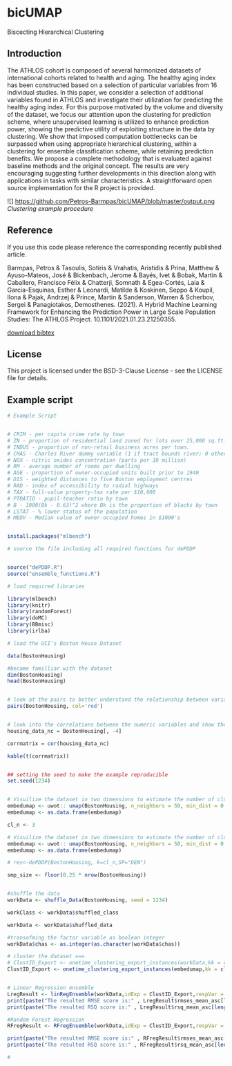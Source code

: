 # bicUMAP
Biscecting Hierarchical Clustering 

## Introduction

The ATHLOS cohort is composed of several harmonized datasets of international cohorts related to health and aging. 
The healthy aging index has been constructed based on a selection of particular variables from 16 individual studies. 
In this paper, we consider a selection of additional variables found in ATHLOS and investigate their utilization for 
predicting the healthy aging index. For this purpose motivated by the volume and diversity of the dataset, we focus 
our attention upon the clustering for prediction scheme, where unsupervised learning is utilized to enhance prediction 
power, showing the predictive utility of exploiting structure in the data by clustering. We show that imposed computation 
bottlenecks can be surpassed when using appropriate hierarchical clustering, within a clustering for ensemble classification 
scheme, while retaining prediction benefits. We propose a complete methodology that is evaluated against baseline methods 
and the original concept. The results are very encouraging suggesting further developments in this direction along with 
applications in tasks with similar characteristics. A straightforward open source implementation for the R project is provided.

![] https://github.com/Petros-Barmpas/bicUMAP/blob/master/output.png
*Clustering example procedure*

## Reference
If you use this code please reference the corresponding recently published article. 

Barmpas, Petros & Tasoulis, Sotiris & Vrahatis, Aristidis & Prina, Matthew & Ayuso-Mateos, José & Bickenbach, Jerome & Bayés, Ivet & Bobak, Martin & Caballero, Francisco Félix & Chatterji,
 Somnath & Egea-Cortés, Laia & Garcia-Esquinas, Esther & Leonardi, Matilde & Koskinen, Seppo & Koupil, Ilona & Pajak, Andrzej & Prince, Martin & Sanderson, Warren & Scherbov, Sergei & Panagiotakos, 
Demosthenes. (2021). A Hybrid Machine Learning Framework for Enhancing the Prediction Power in Large Scale Population Studies: The ATHLOS Project. 10.1101/2021.01.23.21250355. 

[download bibtex](https://github.com/Petros-Barmpas/bicUMAP/blob/master/bibtex.txt)

## License
This project is licensed under the BSD-3-Clause License - see the LICENSE file for details.

## Example script
```r
# Example Script


# CRIM - per capita crime rate by town
# ZN - proportion of residential land zoned for lots over 25,000 sq.ft.
# INDUS - proportion of non-retail business acres per town.
# CHAS - Charles River dummy variable (1 if tract bounds river; 0 otherwise)
# NOX - nitric oxides concentration (parts per 10 million)
# RM - average number of rooms per dwelling
# AGE - proportion of owner-occupied units built prior to 1940
# DIS - weighted distances to five Boston employment centres
# RAD - index of accessibility to radial highways
# TAX - full-value property-tax rate per $10,000
# PTRATIO - pupil-teacher ratio by town
# B - 1000(Bk - 0.63)^2 where Bk is the proportion of blacks by town
# LSTAT - % lower status of the population
# MEDV - Median value of owner-occupied homes in $1000's


install.packages("mlbench")

# source the file including all required functions for dePDDP


source("dePDDP.R")
source("ensemble_functions.R")

# load required libraries

library(mlbench)
library(knitr)
library(randomForest)
library(doMC)
library(BBmisc)
library(irlba)

# load the UCI’s Boston House Dataset

data(BostonHousing)

#became familliar with the dataset
dim(BostonHousing)
head(BostonHousing)


# look at the pairs to better understand the relationship between variables
pairs(BostonHousing, col='red')


# look into the correlations between the numeric variables and show them
housing_data_nc = BostonHousing[, -4]

corrmatrix = cor(housing_data_nc)

kable(t(corrmatrix))


## setting the seed to make the example reproducible
set.seed(1234)


# Visuilize the dataset in two dimensions to estimate the number of clusters in this case
embedumap <- uwot:: umap(BostonHousing, n_neighbors = 50, min_dist = 0.3, n_components = 2)
embedumap <- as.data.frame(embedumap)

cl_n <- 3

# Visuilize the dataset in two dimensions to estimate the number of clusters in this case
embedumap <- uwot:: umap(BostonHousing, n_neighbors = 50, min_dist = 0.3, n_components = 5)
embedumap <- as.data.frame(embedumap)

# res<-dePDDP(BostonHousing, k=cl_n,SP="DEN")

smp_size <- floor(0.25 * nrow(BostonHousing))


#shuffle the data
workData <- shuffle_Data(BostonHousing, seed = 1234)

workClass <- workData$shuffled_class

workData <- workData$shuffled_data

#transofming the factor variable as boolean integer
workData$chas <- as.integer(as.character(workData$chas))

# cluster the dataset ===
# ClustID_Export <- onetime_clustering_export_instances(workData,kk = cl_n, tsamp_size = smp_size)
ClustID_Export <- onetime_clustering_export_instances(embedumap,kk = cl_n, tsamp_size = smp_size)


# Linear Regression ensemble
LregResult <- linRegEnsemble(workData,idExp = ClustID_Export,respVar = "medv")
print(paste("The resulted RMSE score is:" , LregResult$rmses_mean_asc[length(LregResult$rmses_mean_asc)]))
print(paste("The resulted RSQ score is:" , LregResult$rsq_mean_asc[length(LregResult$rsq_mean_asc)]))

#Random Forest Regression
RFregResult <- RFregEnsemble(workData,idExp = ClustID_Export,respVar = "medv")

print(paste("The resulted RMSE score is:" , RFregResult$rmses_mean_asc[length(RFregResult$rmses_mean_asc)]))
print(paste("The resulted RSQ score is:" , RFregResult$rsq_mean_asc[length(RFregResult$rsq_mean_asc)]))

#


```

